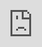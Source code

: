 Title: Cloudflare makes DNS slightly less painful  
Slug: cloudflare-review
Date: 2020-04-18 12:00
Category: DevOps

When you're setting up a new website, there's a bunch of little tasks that you have to do that _suck_.
They're important, but they don't give you the joy of creating something new, they're just... plumbing.

In particular I'm thinking of:

- setting up your domain name with DNS records
- encrypting your traffic with SSL
- compressing and caching your static assets (CSS, JS) using a CDN

No one decided to learn web development because they were super stoked on DNS.
The good news is that you can use [Cloudflare](https://www.cloudflare.com/) (for free)
to make all these plumbing tasks a little less painful.

In the rest of this post I'll go over the pros and cons of using Cloudflare,
plus a short video guide on how to start using it.

### What is Cloudflare

Cloudflare is a [reverse proxy](https://en.wikipedia.org/wiki/Reverse_proxy) service that you put in-between you website visitors and your website's server. All requests that hit your website are routed through Cloudflare's servers first. This means that they can provide:

- **DNS record configuration**: allowing you to set up A records, CNAMEs etc for your domain.
- **HTTP traffic encryption using SSL**: All HTTP traffic between the end-user and Cloudflare's servers are encrypted with SSL (making it HTTPS)
- **Caching of static assets**: Cloudflare will cache static assets like CSS and JS [depending on the "Cache-Control" headers](https://support.cloudflare.com/hc/en-us/articles/200172516-Understanding-Cloudflare-s-CDN) set by your origin server.
- **Compression of static assets**: Cloudflare will compress [static assets](https://support.cloudflare.com/hc/en-us/articles/200168396-What-will-Cloudflare-compress-) like CSS and JS so that your pages load and render faster.

This is a _whooole_ lot of bullshit that I don't want to set up myself, if I can avoid it, so it's nice when Cloudflare handles it for me.

### Cloudflare pros

In addition to the features I listed above, there are a few nice I've found when using Cloudflare:

- **Free**: It has a free plan which is sufficient for all the projects I've worked on so far
- **Easy to use**: I think it's uncommonly easy to set up and use for tools in its field
- **CNAME flattening**: They provide a handy DNS feature called "CNAME flattening", which means you can point your root domain name (eg. "mattsegal.dev") to other domain names (eg. an AWS S3 bucket website "mattsegal.dev.s3-blah.aws.com"). As far as I know only Cloudflare provides this feature.
- **Flexible SSL**: Their "flexible SSL" feature is both a pro and a con. It works like this: traffic between you users and Cloudflare are encrypted, but traffic between Cloudflare are your servers are not encrypted. As long as you trust Cloudflare or intermediate routers not to snoop on your packets, this is a nice setup. In this case setting up flexible SSL is as simple as toggling a button on the website. You _can_ set up end-to-end encryption but that's a little more work. [Let's Encrypt](https://letsencrypt.org/) has made setting up SSL _much_ easier and cheaper for developers, but it's still relatively complex compared to Cloudflare's "flexible" implementation.
- **Faster DNS updates?**: I might be imagining things, but I find that updates to DNS records in Cloudflare _seem_ to propagate faster than other services.
- **Analytics**: They provide some basic analytics like unique visitors and download bandwidth, which is nice, I guess

### Cloudflare cons

The biggest main con I see for using Cloudflare is that you're not learning to use open source alternatives like self-hosted NGINX to do the same job.
If you are an NGINX expert already then you're a big boy/girl and you can make your own decisions about what tools to use.
If you're a newer developer and you've never set up a webserver like NGINX and Apache, then you're robbing yourself of useful infrastructure experience if you _only_ ever use Cloudflare for _everything_.

That said, I think that newer developers should start deploying websites using services like Cloudflare, and then learn how to use tools like NGINX.

Another, more abstract downside, is that some double-digit percentage of the internet's websites use Cloudflare. If you're worried about centralization of control of the internet, then Cloudflare's growing consolidation of internet traffic is a concern. Personally I don't really care about that right now.

### How to get started

This video shows you how to get set up with Cloudflare.

<div class="loom-embed"><iframe src="https://www.loom.com/embed/fffc03f4a3f24285be017b7759461755" frameborder="0" webkitallowfullscreen mozallowfullscreen allowfullscreen style="position: absolute; top: 0; left: 0; width: 100%; height: 100%;"></iframe></div>

### What now?

Once you've set up Cloudflare, you'll need to start creating some DNS records. I've written a [guide on exactly this topic](https://mattsegal.dev/dns-for-noobs.html) to help you get set up.
I suggest you check it out so you can give your website a domain name.
